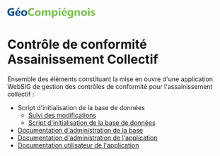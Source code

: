 ![picto](https://github.com/sigagglocompiegne/orga_gest_igeo/blob/master/doc/img/geocompiegnois_2020_reduit_v2.png)

# Contrôle de conformité Assainissement Collectif

Ensemble des éléments constituant la mise en ouvre d'une application WebSIG de gestion des contrôles de conformité pour l'assainissement collectif :

- Script d'initialisation de la base de données
   * [Suivi des modifications](bdd/cc_asscol_00_trace.sql)
   * [Script d'initialisation de la base de données](sql/init_bd_cc_asscol.sql)
- [Documentation d'administration de la base](doc/doc_admin_bd_cc_asscol.md)
- [Documentation d'administration de l'application](doc/doc_admin_app_cc_asscol.md)
- [Documentation utilisateur de l'application](doc/doc_user_app_cc_asscol.md)
